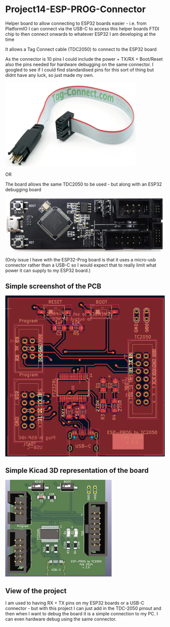 # Project14-ESP-PROG-Connector

Helper board to allow connecting to ESP32 boards easier - i.e. from PlatformIO I can connect via the USB-C to access this helper boards FTDI chip to then connect onwards to whatever ESP32 I am developing at the time

It allows a Tag Connect cable (TDC2050) to connect to the ESP32 board 

As the connector is 10 pins I could include the power + TX/RX + Boot/Reset also the pins needed for hardware debugging on the same connector. I googled to see if I could find standardised pins for this sort of thing but didnt have any luck, so just made my own.

![TDC 2050](Hardware/imgs/tdc2050.png)

OR

The board allows the same TDC2050 to be used - but along with an ESP32 debugging board

![ESP32-Prog hardware debugging board](Hardware/imgs/esp32-prog.png)

(Only issue I have with the ESP32-Prog board is that it uses a micro-usb connector rather than a USB-C so I would expect that to really limit what power it can supply to my ESP32 board.)

## Simple screenshot of the PCB

![PCB view of Project](Hardware/imgs/pcb.png)

## Simple Kicad 3D representation of the board

![Kicad PCB 3D view of Project](Hardware/imgs/pcb-3d.png)

## View of the project

I am used to having RX + TX pins on my ESP32 boards or a USB-C connector - but with this project I can just add in the TDC-2050 pinout and then when I want to debug the board it is a simple connection to my PC. I can even hardware debug using the same connector.